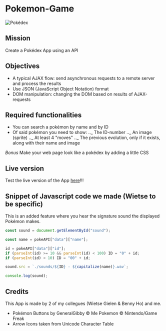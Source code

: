 # Pokemon-Game

![Pokédex](https://gfycat.com/weaksparsedromedary)

## Mission

Create a Pokédex App using an API

## Objectives

- A typical AJAX flow: send asynchronous requests to a remote server and process the results
- Use JSON (JavaScript Object Notation) format
- DOM manipulation: changing the DOM based on results of AJAX-requests

## Required functionalities

- You can search a pokémon by name and by ID
- Of said pokémon you need to show:
  .._ The ID-number
  .._ An image (sprite)
  .._ At least 4 "moves"
  .._ The previous evolution, only if it exists, along with their name and image

_Bonus_ Make your web page look like a pokédex by adding a little CSS

## Live version

Test the live version of the App [here](https://nicplackle.github.io/Pokemon-Game/ "Published Pokédex Game")!!!

## Snippet of Javascript code we made (Wietse to be specific)

This is an added feature where you hear the signature sound the displayed Pokémon makes.

```javascript
const sound = document.getElementById("sound");

const name = pokeAPI["data"]["name"];

id = pokeAPI["data"]["id"];
if (parseInt(id) >= 10 && parseInt(id) < 100) ID = "0" + id;
if (parseInt(id) < 10) ID = "00" + id;

sound.src = `./sounds/${ID} - ${capitalize(name)}.wav`;

console.log(sound);
```

## Credits

This App is made by 2 of my collegues (Wietse Gielen & Benny Ho) and me.

- Pokémon Buttons by GeneralGibby © Me
  Pokemon © Nintendo/Game Freak
- Arrow Icons taken from Unicode Character Table
